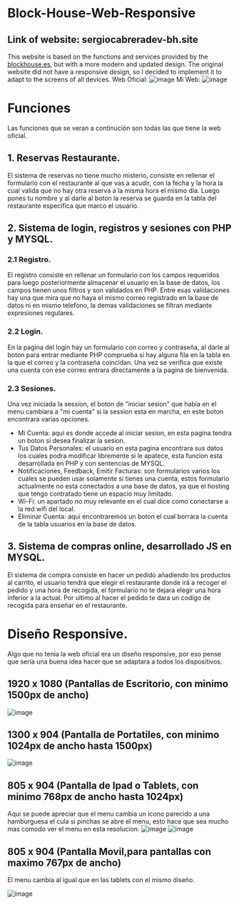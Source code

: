 # Block-House-Web-Responsive
## Link of website: sergiocabreradev-bh.site
This website is based on the functions and services provided by the [blockhouse.es](https://www.block-house.es/), but with a more modern and updated design. 
The original website did not have a responsive design, so I decided to implement it to adapt to the screens of all devices.
Web Oficial:
![image](https://github.com/SergioCabreraDev/Block-House-Web-Responsive/assets/126020976/a9d5fe89-b781-4ae1-b2be-d9e63e0acf4d)
Mi Web:
![image](https://github.com/SergioCabreraDev/Block-House-Web-Responsive/assets/126020976/f4837601-fdaf-42ec-bc3d-89216473abd8)
# Funciones 
Las funciones que se veran a continución son todas las que tiene la web oficial.
## 1. Reservas Restaurante.
El sistema de reservas no tiene mucho misterio, consiste en rellenar el formulario con el restaurante al que vas a acudir, con la fecha y la hora la cual valida que no hay otra reserva a la misma hora el mismo dia.
Luego pones tu nombre y al darle al boton la reserva se guarda en la tabla del restaurante especifica que marco el usuario.
## 2. Sistema de login, registros y sesiones con PHP y MYSQL.
 ### 2.1 Registro.
 El registro consiste en rellenar un formulario con los campos requeridos para luego posteriormente almacenar el usuario en la base de datos, los campos tienen unos filtros y son validados en PHP.
 Entre esas validaciones hay una que mira que no haya el mismo correo registrado en la base de datos ni en mismo telefono, la demas validaciones se filtran mediante expresiones regulares.
 ### 2.2 Login.
 En la pagina del login hay un formulario con correo y contraseña, al darle al boton para entrar mediante PHP comprueba si hay alguna fila en la tabla en la que el correo y la contraseña coincidan.
 Una vez se verifica que existe una cuenta con ese correo entrara directamente a la pagina de bienvenida.
 ### 2.3 Sesiones.
 Una vez iniciada la session, el boton de "iniciar sesion" que habia en el menu cambiara a "mi cuenta" si la session esta en marcha, en este boton encontrara varias opciones.
 - Mi Cuenta: aqui es donde accede al iniciar sesion, en esta pagina tendra un boton si desea finalizar la sesion.
 - Tus Datos Personales: el usuario en esta pagina encontrara sus datos los cuales podra modificar libremente si le apatece, esta funcion esta desarrollada en PHP y con sentencias de MYSQL.
 - Notificaciones, Feedback, Emitir Facturas: son formularios varios los cuales se pueden usar solamente si tienes una cuenta, estos formulario actualmente no esta conectados a una base de datos, ya que el hosting que tengo contratado tiene un espacio muy limitado.
 - Wi-Fi: un apartado no muy relevante en el cual dice como conectarse a la red wifi del local.
 - Eliminar Cuenta: aqui encontraremos un boton el cual borrara la cuenta de la tabla usuarios en la base de datos.
## 3. Sistema de compras online, desarrollado JS en MYSQL.
El sistema de compra consiste en hacer un pedido añadiendo los productos al carrito, el usuario tendrá que elegir el restaurante donde irá a recoger el pedido y una hora de recogida, el formulario no te dejara elegir una hora inferior a la actual.
Por ultimo al hacer el pedido te dara un codigo de recogida para enseñar en el restaurante.
# Diseño Responsive.
Algo que no tenia la web oficial era un diseño responsive, por eso pense que seria una buena idea hacer que se adaptara a todos los dispositivos.
## 1920 x 1080 (Pantallas de Escritorio, con minimo 1500px de ancho)
![image](https://github.com/SergioCabreraDev/Block-House-Web-Responsive/assets/126020976/21794e72-adbf-4ff2-bfc3-d6173932c216)
## 1300 x 904 (Pantalla de Portatiles, con minimo 1024px de ancho hasta 1500px)
![image](https://github.com/SergioCabreraDev/Block-House-Web-Responsive/assets/126020976/2e094672-5357-4197-a3e5-ec1062a4cc86)
## 805 x 904 (Pantalla de Ipad o Tablets, con minimo 768px de ancho hasta 1024px)
Aqui se puede apreciar que el menu cambia un icono parecido a una hamburguesa el cula si pinchas se abre el menu, esto hace que sea mucho mas comodo ver el menu en esta resolucion.
![image](https://github.com/SergioCabreraDev/Block-House-Web-Responsive/assets/126020976/1a39df64-09c7-4666-a152-35238aa695ad)
![image](https://github.com/SergioCabreraDev/Block-House-Web-Responsive/assets/126020976/db9a7a2d-22b1-414d-b03c-f4bba7b70c23)

## 805 x 904 (Pantalla Movil,para pantallas con maximo 767px de ancho)
El menu cambia al igual que en las tablets con el mismo diseño.

![image](https://github.com/SergioCabreraDev/Block-House-Web-Responsive/assets/126020976/a5210a3b-9921-4d01-84ab-14899eb300f7)
